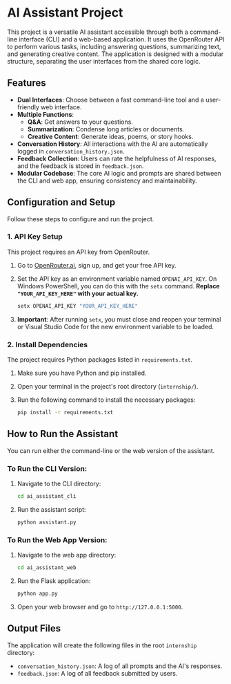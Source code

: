 # AI Assistant Project

This project is a versatile AI assistant accessible through both a command-line interface (CLI) and a web-based application. It uses the OpenRouter API to perform various tasks, including answering questions, summarizing text, and generating creative content. The application is designed with a modular structure, separating the user interfaces from the shared core logic.

## Features

- **Dual Interfaces**: Choose between a fast command-line tool and a user-friendly web interface.
- **Multiple Functions**:
  - **Q&A**: Get answers to your questions.
  - **Summarization**: Condense long articles or documents.
  - **Creative Content**: Generate ideas, poems, or story hooks.
- **Conversation History**: All interactions with the AI are automatically logged in `conversation_history.json`.
- **Feedback Collection**: Users can rate the helpfulness of AI responses, and the feedback is stored in `feedback.json`.
- **Modular Codebase**: The core AI logic and prompts are shared between the CLI and web app, ensuring consistency and maintainability.

## Configuration and Setup

Follow these steps to configure and run the project.

### 1. API Key Setup

This project requires an API key from OpenRouter.

1.  Go to [OpenRouter.ai](https://openrouter.ai/), sign up, and get your free API key.
2.  Set the API key as an environment variable named `OPENAI_API_KEY`. On Windows PowerShell, you can do this with the `setx` command. **Replace `"YOUR_API_KEY_HERE"` with your actual key.**

    ```powershell
    setx OPENAI_API_KEY "YOUR_API_KEY_HERE"
    ```

3.  **Important**: After running `setx`, you must close and reopen your terminal or Visual Studio Code for the new environment variable to be loaded.

### 2. Install Dependencies

The project requires Python packages listed in `requirements.txt`.

1.  Make sure you have Python and pip installed.
2.  Open your terminal in the project's root directory (`internship/`).
3.  Run the following command to install the necessary packages:

    ```bash
    pip install -r requirements.txt
    ```

## How to Run the Assistant

You can run either the command-line or the web version of the assistant.

### To Run the CLI Version:

1.  Navigate to the CLI directory:
    ```bash
    cd ai_assistant_cli
    ```
2.  Run the assistant script:
    ```bash
    python assistant.py
    ```

### To Run the Web App Version:

1.  Navigate to the web app directory:
    ```bash
    cd ai_assistant_web
    ```
2.  Run the Flask application:
    ```bash
    python app.py
    ```
3.  Open your web browser and go to `http://127.0.0.1:5000`.

## Output Files

The application will create the following files in the root `internship` directory:

- `conversation_history.json`: A log of all prompts and the AI's responses.
- `feedback.json`: A log of all feedback submitted by users.

